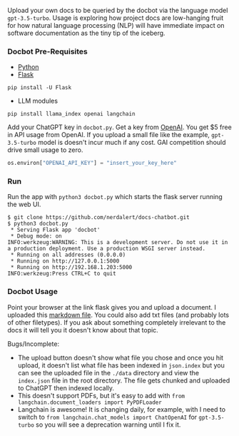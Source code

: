 Upload your own docs to be queried by the docbot via the language model `gpt-3.5-turbo`. Usage is exploring how project docs are low-hanging fruit for how natural language processing (NLP) will have immediate impact on software documentation as the tiny tip of the iceberg.

### Docbot Pre-Requisites

- [Python](https://www.python.org/downloads/)
- [Flask](https://pypi.org/project/Flask/)

```commandline
pip install -U Flask
```

- LLM modules

```commandline
pip install llama_index openai langchain
```

Add your ChatGPT key in `docbot.py`. Get a key from [OpenAI](https://platform.openai.com/account/api-keys). You get $5 free in API usage from OpenAI. If you upload a small file like the example, `gpt-3.5-turbo` model is doesn't incur much if any cost. GAI competition should drive small usage to zero.

```python
os.environ["OPENAI_API_KEY"] = "insert_your_key_here"
```

### Run

Run the app with `python3 docbot.py` which starts the flask server running the web UI.

```commandline
$ git clone https://github.com/nerdalert/docs-chatbot.git
$ python3 docbot.py
 * Serving Flask app 'docbot'
 * Debug mode: on
INFO:werkzeug:WARNING: This is a development server. Do not use it in a production deployment. Use a production WSGI server instead.
 * Running on all addresses (0.0.0.0)
 * Running on http://127.0.0.1:5000
 * Running on http://192.168.1.203:5000
INFO:werkzeug:Press CTRL+C to quit
```

### Docbot Usage

Point your browser at the link flask gives you and upload a document. I uploaded this [markdown file](https://github.com/nexodus-io/nexodus/blob/main/docs/development/design/design-discovery.md). You could also add txt files (and probably lots of other filetypes).
If you ask about something completely irrelevant to the docs it will tell you it doesn't know about that topic.

Bugs/Incomplete: 
- The upload button doesn't show what file you chose and once you hit upload, it doesn't list what file has been indexed in `json.index` but you can see the uploaded file in the `./data` directory and view the `index.json` file in the root directory. The file gets chunked and uploaded to ChatGPT then indexed locally.
- This doesn't support PDFs, but it's easy to add with `from langchain.document_loaders import PyPDFLoader`
- Langchain is awesome! It is changing daily, for example, with I need to switch to `from langchain.chat_models import ChatOpenAI` for `gpt-3.5-turbo` so you will see a deprecation warning until I fix it.
